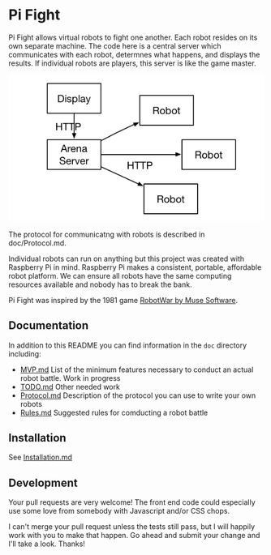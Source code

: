 # Pi Fight

Pi Fight allows virtual robots to fight one another. Each robot resides
on its own separate machine. The code here is a central server which
communicates with each robot, determnes what happens, and displays the
results. If individual robots are players, this server is like the
game master.

<img src="doc/PiFight_diagram.png">

The protocol for communicatng with robots is described in doc/Protocol.md.

Individual robots can run on anything but this project was created
with Raspberry Pi in mind. Raspberry Pi makes a consistent, portable,
affordable robot platform. We can ensure all robots have the same
computing resources available and nobody has to break the bank.

Pi Fight was inspired by the 1981 game [RobotWar by Muse Software](http://corewar.co.uk/robotwar/index.htm).

## Documentation

In addition to this README you can find information in the `doc`
directory including:

- [MVP.md](doc/MVP.md) List of the minimum features necessary to conduct an
actual robot battle. Work in progress
- [TODO.md](doc/TODO.md) Other needed work
- [Protocol.md](doc/Protocol.md) Description of the protocol you can use to write your
own robots
- [Rules.md](doc/Rules.md) Suggested rules for comducting a robot battle

## Installation

See [Installation.md](doc/Installation.md)

## Development

Your pull requests are very welcome! The front end code could especially
use some love from somebody with Javascript and/or CSS chops.

I can't merge your pull request unless the tests still pass, but I will
happily work with you to make that happen. Go ahead and submit your
change and I'll take a look. Thanks!

